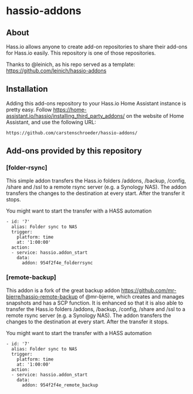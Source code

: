 # hassio-addons

## About

Hass.io allows anyone to create add-on repositories to share their add-ons for
Hass.io easily. This repository is one of those repositories.

Thanks to @leinich, as his repo served as a template: https://github.com/leinich/hassio-addons

## Installation

Adding this add-ons repository to your Hass.io Home Assistant instance is
pretty easy. Follow https://home-assistant.io/hassio/installing_third_party_addons/ on the
website of Home Assistant, and use the following URL:

```
https://github.com/carstenschroeder/hassio-addons/
```

## Add-ons provided by this repository

### [folder-rsync]

This simple addon transfers the Hass.io folders /addons, /backup, /config, /share and /ssl to a remote rsync server (e.g. a Synology NAS).
The addon transfers the changes to the destination at every start. After the transfer it stops.

You might want to start the transfer with a HASS automation
```
- id: '7'
  alias: Folder sync to NAS
  trigger:
    platform: time
    at: '1:00:00'
  action:
  - service: hassio.addon_start
    data:
      addon: 954f2f4e_folderrsync
```

### [remote-backup]

This addon is a fork of the great backup addon https://github.com/mr-bjerre/hassio-remote-backup of @mr-bjerre, which creates and manages snapshots and has a SCP function. It is enhanced so that it is also able to transfer the Hass.io folders /addons, /backup, /config, /share and /ssl to a remote rsync server (e.g. a Synology NAS).
The addon transfers the changes to the destination at every start. After the transfer it stops.

You might want to start the transfer with a HASS automation
```
- id: '7'
  alias: Folder sync to NAS
  trigger:
    platform: time
    at: '1:00:00'
  action:
  - service: hassio.addon_start
    data:
      addon: 954f2f4e_remote_backup
```
